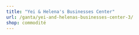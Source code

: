 ```yaml
---
title: "Yei & Helena's Businesses Center"
url: /ganta/yei-and-helenas-businesses-center-3/
shop: commodité
---
```

